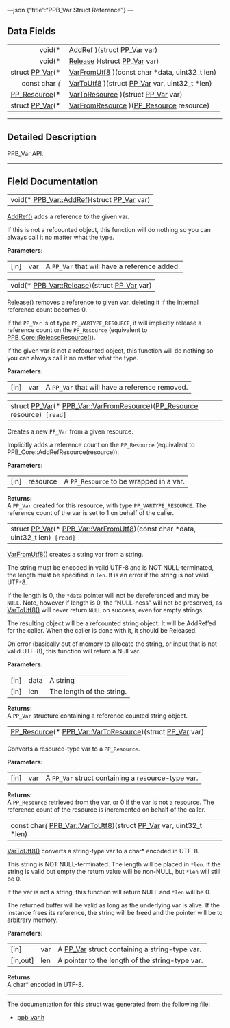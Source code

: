 —json {“title”:“PPB\_Var Struct Reference”} —

Data Fields
-----------

<table><tbody><tr class="odd"><td style="text-align: right;">void(* </td><td><a href="/docs/native-client/pepper_beta/c/struct_p_p_b___var__1__2#a52f49d7d04522a69bbbc2b5161a32c1c" class="el">AddRef</a> )(struct <a href="/docs/native-client/pepper_beta/c/struct_p_p___var/" class="el">PP_Var</a> var)</td></tr><tr class="even"><td style="text-align: right;">void(* </td><td><a href="/docs/native-client/pepper_beta/c/struct_p_p_b___var__1__2#a3ca6fe76b51c14df6cc6a04d77edb807" class="el">Release</a> )(struct <a href="/docs/native-client/pepper_beta/c/struct_p_p___var/" class="el">PP_Var</a> var)</td></tr><tr class="odd"><td style="text-align: right;">struct <a href="/docs/native-client/pepper_beta/c/struct_p_p___var/" class="el">PP_Var</a>(* </td><td><a href="/docs/native-client/pepper_beta/c/struct_p_p_b___var__1__2#a5c7ce303ae72998f54ba5da3357f7641" class="el">VarFromUtf8</a> )(const char *data, uint32_t len)</td></tr><tr class="even"><td style="text-align: right;">const char <em>(</em> </td><td><a href="/docs/native-client/pepper_beta/c/struct_p_p_b___var__1__2#a573919f500ea491afe6c8c9dddc0106f" class="el">VarToUtf8</a> )(struct <a href="/docs/native-client/pepper_beta/c/struct_p_p___var/" class="el">PP_Var</a> var, uint32_t *len)</td></tr><tr class="odd"><td style="text-align: right;"><a href="/docs/native-client/pepper_beta/c/group___typedefs#gafdc3895ee80f4750d0d95ae1b677e9b7" class="el">PP_Resource</a>(* </td><td><a href="/docs/native-client/pepper_beta/c/struct_p_p_b___var__1__2#a686edc2d60c7d3803a03f8e1c1fb1414" class="el">VarToResource</a> )(struct <a href="/docs/native-client/pepper_beta/c/struct_p_p___var/" class="el">PP_Var</a> var)</td></tr><tr class="even"><td style="text-align: right;">struct <a href="/docs/native-client/pepper_beta/c/struct_p_p___var/" class="el">PP_Var</a>(* </td><td><a href="/docs/native-client/pepper_beta/c/struct_p_p_b___var__1__2#a3b2240a7db38d55b6ea084a7d3cfe340" class="el">VarFromResource</a> )(<a href="/docs/native-client/pepper_beta/c/group___typedefs#gafdc3895ee80f4750d0d95ae1b677e9b7" class="el">PP_Resource</a> resource)</td></tr></tbody></table>

------------------------------------------------------------------------

<span id="details" class="anchor" style="margin: 0;"></span>

Detailed Description
--------------------

PPB\_Var API.

------------------------------------------------------------------------

Field Documentation
-------------------

<span id="a52f49d7d04522a69bbbc2b5161a32c1c" class="anchor" style="margin: 0;"></span>

<table><tbody><tr class="odd"><td>void(* <a href="/docs/native-client/pepper_beta/c/struct_p_p_b___var__1__2#a52f49d7d04522a69bbbc2b5161a32c1c" class="el">PPB_Var::AddRef</a>)(struct <a href="/docs/native-client/pepper_beta/c/struct_p_p___var/" class="el">PP_Var</a> var)</td></tr></tbody></table>

<a href="/docs/native-client/pepper_beta/c/struct_p_p_b___var__1__2#a52f49d7d04522a69bbbc2b5161a32c1c" class="el" title="AddRef() adds a reference to the given var.">AddRef()</a> adds a reference to the given var.

If this is not a refcounted object, this function will do nothing so you can always call it no matter what the type.

**Parameters:**  

<table><tbody><tr class="odd"><td>[in]</td><td>var</td><td>A <code>PP_Var</code> that will have a reference added.</td></tr></tbody></table>

<span id="a3ca6fe76b51c14df6cc6a04d77edb807" class="anchor" style="margin: 0;"></span>

<table><tbody><tr class="odd"><td>void(* <a href="/docs/native-client/pepper_beta/c/struct_p_p_b___var__1__2#a3ca6fe76b51c14df6cc6a04d77edb807" class="el">PPB_Var::Release</a>)(struct <a href="/docs/native-client/pepper_beta/c/struct_p_p___var/" class="el">PP_Var</a> var)</td></tr></tbody></table>

<a href="/docs/native-client/pepper_beta/c/struct_p_p_b___var__1__2#a3ca6fe76b51c14df6cc6a04d77edb807" class="el" title="Release() removes a reference to given var, deleting it if the internal reference count becomes 0...">Release()</a> removes a reference to given var, deleting it if the internal reference count becomes 0.

If the `PP_Var` is of type `PP_VARTYPE_RESOURCE`, it will implicitly release a reference count on the `PP_Resource` (equivalent to <a href="/docs/native-client/pepper_beta/c/struct_p_p_b___core__1__0#af3163aefc33071af39cd085a0a2d44fe" class="el" title="ReleaseResource() removes a reference from a resource.">PPB_Core::ReleaseResource()</a>).

If the given var is not a refcounted object, this function will do nothing so you can always call it no matter what the type.

**Parameters:**  

<table><tbody><tr class="odd"><td>[in]</td><td>var</td><td>A <code>PP_Var</code> that will have a reference removed.</td></tr></tbody></table>

<span id="a3b2240a7db38d55b6ea084a7d3cfe340" class="anchor" style="margin: 0;"></span>

<table><tbody><tr class="odd"><td>struct <a href="/docs/native-client/pepper_beta/c/struct_p_p___var/" class="el">PP_Var</a>(* <a href="/docs/native-client/pepper_beta/c/struct_p_p_b___var__1__2#a3b2240a7db38d55b6ea084a7d3cfe340" class="el">PPB_Var::VarFromResource</a>)(<a href="/docs/native-client/pepper_beta/c/group___typedefs#gafdc3895ee80f4750d0d95ae1b677e9b7" class="el">PP_Resource</a> resource)<code> [read]</code></td></tr></tbody></table>

Creates a new `PP_Var` from a given resource.

Implicitly adds a reference count on the `PP_Resource` (equivalent to PPB\_Core::AddRefResource(resource)).

**Parameters:**  

<table><tbody><tr class="odd"><td>[in]</td><td>resource</td><td>A <code>PP_Resource</code> to be wrapped in a var.</td></tr></tbody></table>

**Returns:**  
A `PP_Var` created for this resource, with type `PP_VARTYPE_RESOURCE`. The reference count of the var is set to 1 on behalf of the caller.

<span id="a5c7ce303ae72998f54ba5da3357f7641" class="anchor" style="margin: 0;"></span>

<table><tbody><tr class="odd"><td>struct <a href="/docs/native-client/pepper_beta/c/struct_p_p___var/" class="el">PP_Var</a>(* <a href="/docs/native-client/pepper_beta/c/struct_p_p_b___var__1__2#a5c7ce303ae72998f54ba5da3357f7641" class="el">PPB_Var::VarFromUtf8</a>)(const char *data, uint32_t len)<code> [read]</code></td></tr></tbody></table>

<a href="/docs/native-client/pepper_beta/c/struct_p_p_b___var__1__2#a5c7ce303ae72998f54ba5da3357f7641" class="el" title="VarFromUtf8() creates a string var from a string.">VarFromUtf8()</a> creates a string var from a string.

The string must be encoded in valid UTF-8 and is NOT NULL-terminated, the length must be specified in `len`. It is an error if the string is not valid UTF-8.

If the length is 0, the `*data` pointer will not be dereferenced and may be `NULL`. Note, however if length is 0, the “NULL-ness” will not be preserved, as <a href="/docs/native-client/pepper_beta/c/struct_p_p_b___var__1__2#a573919f500ea491afe6c8c9dddc0106f" class="el" title="VarToUtf8() converts a string-type var to a char* encoded in UTF-8.">VarToUtf8()</a> will never return `NULL` on success, even for empty strings.

The resulting object will be a refcounted string object. It will be AddRef’ed for the caller. When the caller is done with it, it should be Released.

On error (basically out of memory to allocate the string, or input that is not valid UTF-8), this function will return a Null var.

**Parameters:**  

<table><tbody><tr class="odd"><td>[in]</td><td>data</td><td>A string</td></tr><tr class="even"><td>[in]</td><td>len</td><td>The length of the string.</td></tr></tbody></table>

**Returns:**  
A `PP_Var` structure containing a reference counted string object.

<span id="a686edc2d60c7d3803a03f8e1c1fb1414" class="anchor" style="margin: 0;"></span>

<table><tbody><tr class="odd"><td><a href="/docs/native-client/pepper_beta/c/group___typedefs#gafdc3895ee80f4750d0d95ae1b677e9b7" class="el">PP_Resource</a>(* <a href="/docs/native-client/pepper_beta/c/struct_p_p_b___var__1__2#a686edc2d60c7d3803a03f8e1c1fb1414" class="el">PPB_Var::VarToResource</a>)(struct <a href="/docs/native-client/pepper_beta/c/struct_p_p___var/" class="el">PP_Var</a> var)</td></tr></tbody></table>

Converts a resource-type var to a `PP_Resource`.

**Parameters:**  

<table><tbody><tr class="odd"><td>[in]</td><td>var</td><td>A <code>PP_Var</code> struct containing a resource-type var.</td></tr></tbody></table>

**Returns:**  
A `PP_Resource` retrieved from the var, or 0 if the var is not a resource. The reference count of the resource is incremented on behalf of the caller.

<span id="a573919f500ea491afe6c8c9dddc0106f" class="anchor" style="margin: 0;"></span>

<table><tbody><tr class="odd"><td>const char<em>(</em> <a href="/docs/native-client/pepper_beta/c/struct_p_p_b___var__1__2#a573919f500ea491afe6c8c9dddc0106f" class="el">PPB_Var::VarToUtf8</a>)(struct <a href="/docs/native-client/pepper_beta/c/struct_p_p___var/" class="el">PP_Var</a> var, uint32_t *len)</td></tr></tbody></table>

<a href="/docs/native-client/pepper_beta/c/struct_p_p_b___var__1__2#a573919f500ea491afe6c8c9dddc0106f" class="el" title="VarToUtf8() converts a string-type var to a char* encoded in UTF-8.">VarToUtf8()</a> converts a string-type var to a char\* encoded in UTF-8.

This string is NOT NULL-terminated. The length will be placed in `*len`. If the string is valid but empty the return value will be non-NULL, but `*len` will still be 0.

If the var is not a string, this function will return NULL and `*len` will be 0.

The returned buffer will be valid as long as the underlying var is alive. If the instance frees its reference, the string will be freed and the pointer will be to arbitrary memory.

**Parameters:**  

<table><tbody><tr class="odd"><td>[in]</td><td>var</td><td>A <a href="/docs/native-client/pepper_beta/c/struct_p_p___var/" class="el" title="The PP_VAR struct is a variant data type and can contain any value of one of the types named in the P...">PP_Var</a> struct containing a string-type var.</td></tr><tr class="even"><td>[in,out]</td><td>len</td><td>A pointer to the length of the string-type var.</td></tr></tbody></table>

**Returns:**  
A char\* encoded in UTF-8.

------------------------------------------------------------------------

The documentation for this struct was generated from the following file:

-   <a href="/docs/native-client/pepper_beta/c/ppb__var_8h/" class="el">ppb_var.h</a>
